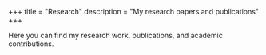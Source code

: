 +++
title = "Research"
description = "My research papers and publications"
+++

Here you can find my research work, publications, and academic contributions.